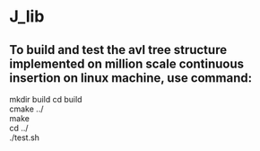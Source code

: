 # J_lib

## To build and test the avl tree structure implemented on million scale continuous insertion on linux machine, use command:
mkdir build
cd build <br>
cmake ../ <br>
make <br>
cd ../ <br>
./test.sh <br>
